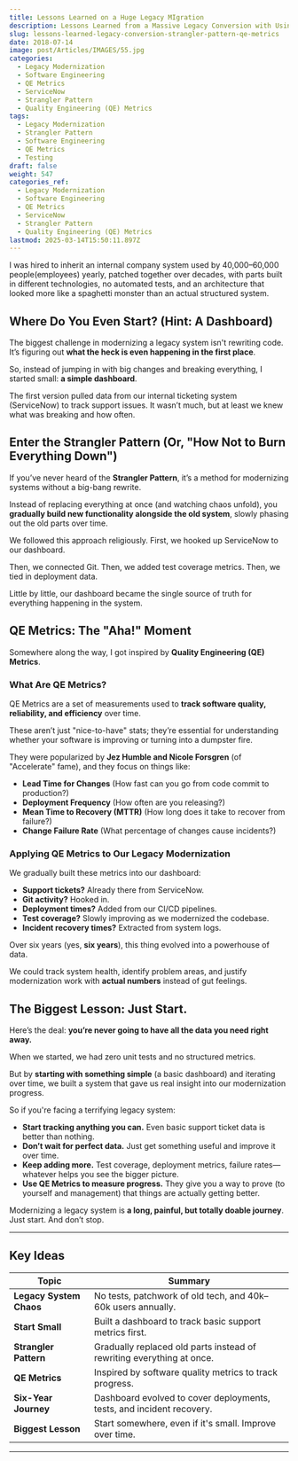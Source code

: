 ```yaml
---
title: Lessons Learned on a Huge Legacy MIgration
description: Lessons Learned from a Massive Legacy Conversion with Using Dashboards, the Strangler Pattern, and QE Metrics
slug: lessons-learned-legacy-conversion-strangler-pattern-qe-metrics
date: 2018-07-14
image: post/Articles/IMAGES/55.jpg
categories:
  - Legacy Modernization
  - Software Engineering
  - QE Metrics
  - ServiceNow
  - Strangler Pattern
  - Quality Engineering (QE) Metrics
tags:
  - Legacy Modernization
  - Strangler Pattern
  - Software Engineering
  - QE Metrics
  - Testing
draft: false
weight: 547
categories_ref:
  - Legacy Modernization
  - Software Engineering
  - QE Metrics
  - ServiceNow
  - Strangler Pattern
  - Quality Engineering (QE) Metrics
lastmod: 2025-03-14T15:50:11.897Z
---
```

<!-- 
# Lessons Learned from a Massive Legacy Conversion with the Strangler Pattern and QE Metrics

## The Nightmare That Was Our Legacy System -->

I was hired to inherit an internal company system used by 40,000–60,000 people(employees) yearly, patched together over decades, with parts built in different technologies, no automated tests, and an architecture that looked more like a spaghetti monster than an actual structured system.

<!-- 
Sound fun? No. -->

<!-- 
But this was the reality we were dealing with. A massive, mission-critical application that nobody fully understood. If something broke, you’d better hope the one guy who wrote that piece in 2003 was still around to remember how to fix it. (Spoiler: he probably wasn’t.) -->

## Where Do You Even Start? (Hint: A Dashboard)

The biggest challenge in modernizing a legacy system isn't rewriting code. It’s figuring out **what the heck is even happening in the first place**.

So, instead of jumping in with big changes and breaking everything, I started small: **a simple dashboard**.

The first version pulled data from our internal ticketing system (ServiceNow) to track support issues. It wasn’t much, but at least we knew what was breaking and how often.

## Enter the Strangler Pattern (Or, "How Not to Burn Everything Down")

If you’ve never heard of the **Strangler Pattern**, it’s a method for modernizing systems without a big-bang rewrite.

Instead of replacing everything at once (and watching chaos unfold), you **gradually build new functionality alongside the old system**, slowly phasing out the old parts over time.

We followed this approach religiously. First, we hooked up ServiceNow to our dashboard.

Then, we connected Git. Then, we added test coverage metrics. Then, we tied in deployment data.

Little by little, our dashboard became the single source of truth for everything happening in the system.

## QE Metrics: The "Aha!" Moment

Somewhere along the way, I got inspired by **Quality Engineering (QE) Metrics**.

### What Are QE Metrics?

QE Metrics are a set of measurements used to **track software quality, reliability, and efficiency** over time.

These aren’t just "nice-to-have" stats; they’re essential for understanding whether your software is improving or turning into a dumpster fire.

They were popularized by **Jez Humble and Nicole Forsgren** (of "Accelerate" fame), and they focus on things like:

* **Lead Time for Changes** (How fast can you go from code commit to production?)
* **Deployment Frequency** (How often are you releasing?)
* **Mean Time to Recovery (MTTR)** (How long does it take to recover from failure?)
* **Change Failure Rate** (What percentage of changes cause incidents?)

### Applying QE Metrics to Our Legacy Modernization

We gradually built these metrics into our dashboard:

* **Support tickets?** Already there from ServiceNow.
* **Git activity?** Hooked in.
* **Deployment times?** Added from our CI/CD pipelines.
* **Test coverage?** Slowly improving as we modernized the codebase.
* **Incident recovery times?** Extracted from system logs.

Over six years (yes, **six years**), this thing evolved into a powerhouse of data.

We could track system health, identify problem areas, and justify modernization work with **actual numbers** instead of gut feelings.

## The Biggest Lesson: **Just Start.**

Here’s the deal: **you’re never going to have all the data you need right away.**

When we started, we had zero unit tests and no structured metrics.

But by **starting with something simple** (a basic dashboard) and iterating over time, we built a system that gave us real insight into our modernization progress.

So if you're facing a terrifying legacy system:

* **Start tracking anything you can.** Even basic support ticket data is better than nothing.
* **Don’t wait for perfect data.** Just get something useful and improve it over time.
* **Keep adding more.** Test coverage, deployment metrics, failure rates—whatever helps you see the bigger picture.
* **Use QE Metrics to measure progress.** They give you a way to prove (to yourself and management) that things are actually getting better.

Modernizing a legacy system is **a long, painful, but totally doable journey**. Just start. And don’t stop.

***

## Key Ideas

| Topic                   | Summary                                                               |
| ----------------------- | --------------------------------------------------------------------- |
| **Legacy System Chaos** | No tests, patchwork of old tech, and 40k–60k users annually.          |
| **Start Small**         | Built a dashboard to track basic support metrics first.               |
| **Strangler Pattern**   | Gradually replaced old parts instead of rewriting everything at once. |
| **QE Metrics**          | Inspired by software quality metrics to track progress.               |
| **Six-Year Journey**    | Dashboard evolved to cover deployments, tests, and incident recovery. |
| **Biggest Lesson**      | Start somewhere, even if it's small. Improve over time.               |

***

<!-- 
## References

- [The Strangler Fig Application - Martin Fowler](https://martinfowler.com/bliki/StranglerFigApplication.html)
- [Accelerate: The Science of Lean Software and DevOps](https://itrevolution.com/book/accelerate/)
- [What are DORA Metrics?](https://www.devops-research.com/research.html) -->
